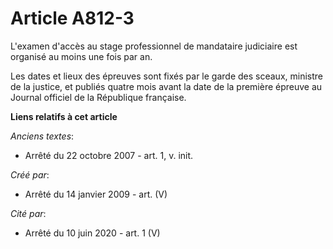# Article A812-3

L'examen d'accès au stage professionnel de mandataire judiciaire est organisé au moins une fois par an.

Les dates et lieux des épreuves sont fixés par le garde des sceaux, ministre de la justice, et publiés quatre mois avant la
date de la première épreuve au Journal officiel de la République française.

**Liens relatifs à cet article**

_Anciens textes_:

  - Arrêté du 22 octobre 2007 - art. 1, v. init.

_Créé par_:

  - Arrêté du 14 janvier 2009 - art. (V)

_Cité par_:

  - Arrêté du 10 juin 2020 - art. 1 (V)
